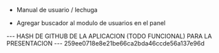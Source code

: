 - Manual de usuario / lechuga

- Agregar buscador al modulo de usuarios en el panel

--- HASH DE GITHUB DE LA APLICACION (TODO FUNCIONAL) PARA LA PRESENTACION ---
259ee0718e8e21be66ca2bda46ccde56a137e96d